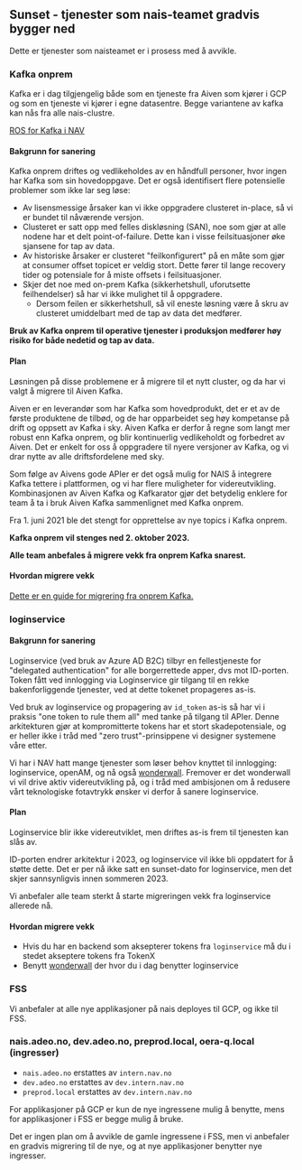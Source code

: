 ## Sunset - tjenester som nais-teamet gradvis bygger ned

Dette er tjenester som naisteamet er i prosess med å avvikle.


### Kafka onprem

Kafka er i dag tilgjengelig både som en tjeneste fra Aiven som kjører i GCP og som en tjeneste vi kjører i egne datasentre.
Begge variantene av kafka kan nås fra alle nais-clustre. 

[ROS for Kafka i NAV](https://apps.powerapps.com/play/f8517640-ea01-46e2-9c09-be6b05013566?ID=252)

#### Bakgrunn for sanering

Kafka onprem driftes og vedlikeholdes av en håndfull personer, hvor ingen har Kafka som sin hovedoppgave.
Det er også identifisert flere potensielle problemer som ikke lar seg løse:

- Av lisensmessige årsaker kan vi ikke oppgradere clusteret in-place, så vi er bundet til nåværende versjon.
- Clusteret er satt opp med felles diskløsning (SAN), noe som gjør at alle nodene har et delt point-of-failure.
  Dette kan i visse feilsituasjoner øke sjansene for tap av data.
- Av historiske årsaker er clusteret "feilkonfigurert" på en måte som gjør at consumer offset topicet er veldig stort.
  Dette fører til lange recovery tider og potensiale for å miste offsets i feilsituasjoner.
- Skjer det noe med on-prem Kafka (sikkerhetshull, uforutsette feilhendelser) så har vi ikke mulighet til å oppgradere.
  - Dersom feilen er sikkerhetshull, så vil eneste løsning være å skru av clusteret umiddelbart med de tap av data det medfører.

**Bruk av Kafka onprem til operative tjenester i produksjon medfører høy risiko for både nedetid og tap av data.**

#### Plan
Løsningen på disse problemene er å migrere til et nytt cluster, og da har vi valgt å migrere til Aiven Kafka.

Aiven er en leverandør som har Kafka som hovedprodukt, det er et av de første produktene de tilbød, og de har opparbeidet seg høy kompetanse på drift og oppsett av Kafka i sky.
Aiven Kafka er derfor å regne som langt mer robust enn Kafka onprem, og blir kontinuerlig vedlikeholdt og forbedret av Aiven.
Det er enkelt for oss å oppgradere til nyere versjoner av Kafka, og vi drar nytte av alle driftsfordelene med sky.

Som følge av Aivens gode APIer er det også mulig for NAIS å integrere Kafka tettere i plattformen, og vi har flere muligheter for videreutvikling.
Kombinasjonen av Aiven Kafka og Kafkarator gjør det betydelig enklere for team å ta i bruk Aiven Kafka sammenlignet med Kafka onprem.

Fra 1. juni 2021 ble det stengt for opprettelse av nye topics i Kafka onprem. 

**Kafka onprem vil stenges ned 2. oktober 2023.**

**Alle team anbefales å migrere vekk fra onprem Kafka snarest.** 

#### Hvordan migrere vekk
[Dette er en guide for migrering fra onprem Kafka.](https://doc.nais.io/persistence/kafka/migrate_from_onprem/)


### loginservice

#### Bakgrunn for sanering
Loginservice (ved bruk av Azure AD B2C) tilbyr en fellestjeneste for "delegated authentication" for alle borgerrettede apper, dvs mot ID-porten.
Token fått ved innlogging via Loginservice gir tilgang til en rekke bakenforliggende tjenester, ved at dette tokenet propageres as-is.

Ved bruk av loginservice og propagering av `id_token` as-is så har vi i praksis "one token to rule them all" med tanke på tilgang til APIer. 
Denne arkitekturen gjør at kompromitterte tokens har et stort skadepotensiale, og er heller ikke i tråd med "zero trust"-prinsippene vi designer systemene våre etter. 

Vi har i NAV hatt mange tjenester som løser behov knyttet til innlogging: loginservice, openAM, og nå også [wonderwall](https://doc.nais.io/appendix/wonderwall/). 
Fremover er det wonderwall vi vil drive aktiv videreutvikling på, og i tråd med ambisjonen om å redusere vårt teknologiske fotavtrykk ønsker vi derfor å sanere loginservice.


#### Plan
Loginservice blir ikke videreutviklet, men driftes as-is frem til tjenesten kan slås av.

ID-porten endrer arkitektur i 2023, og loginservice vil ikke bli oppdatert for å støtte dette. 
Det er per nå ikke satt en sunset-dato for loginservice, men det skjer sannsynligvis innen sommeren 2023.

Vi anbefaler alle team sterkt å starte migreringen vekk fra loginservice allerede nå.


#### Hvordan migrere vekk
* Hvis du har en backend som aksepterer tokens fra `loginservice` må du i stedet akseptere tokens fra TokenX
* Benytt [wonderwall](https://doc.nais.io/appendix/wonderwall/) der hvor du i dag benytter loginservice


### FSS

Vi anbefaler at alle nye applikasjoner på nais deployes til GCP, og ikke til FSS.


### nais.adeo.no, dev.adeo.no, preprod.local, oera-q.local (ingresser)

- `nais.adeo.no` erstattes av `intern.nav.no`
- `dev.adeo.no` erstattes av `dev.intern.nav.no`
- `preprod.local` erstattes av `dev.intern.nav.no`

For applikasjoner på GCP er kun de nye ingressene mulig å benytte, mens for applikasjoner i FSS er begge mulig å bruke. 

Det er ingen plan om å avvikle de gamle ingressene i FSS, men vi anbefaler en gradvis migrering til de nye, og at nye applikasjoner benytter nye ingresser.
